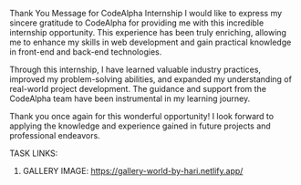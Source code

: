 Thank You Message for CodeAlpha Internship
I would like to express my sincere gratitude to CodeAlpha for providing me with this incredible internship opportunity. This experience has been truly enriching, allowing me to enhance my skills in web development and gain practical knowledge in front-end and back-end technologies.

Through this internship, I have learned valuable industry practices, improved my problem-solving abilities, and expanded my understanding of real-world project development. The guidance and support from the CodeAlpha team have been instrumental in my learning journey.

Thank you once again for this wonderful opportunity! I look forward to applying the knowledge and experience gained in future projects and professional endeavors.



TASK LINKS:
  1. GALLERY IMAGE: https://gallery-world-by-hari.netlify.app/
